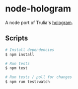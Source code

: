 # node-hologram

A node port of Trulia's [hologram](http://trulia.github.io/hologram/).

## Scripts

```bash
# Install dependencies
$ npm install

# Run tests
$ npm test

# Run tests / poll for changes
$ npm run test:watch
```